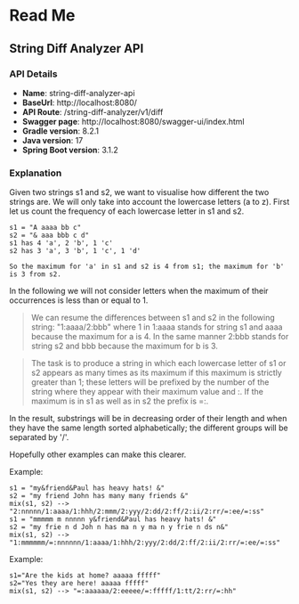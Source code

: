 # Read Me

## String Diff Analyzer API
### API Details
* **Name**: string-diff-analyzer-api
* **BaseUrl**: http://localhost:8080/
* **API Route**: /string-diff-analyzer/v1/diff
* **Swagger page**: http://localhost:8080/swagger-ui/index.html
* **Gradle version**: 8.2.1
* **Java version**: 17
* **Spring Boot version**: 3.1.2

### Explanation
Given two strings s1 and s2, we want to visualise how different the two strings are. We will only
take into account the lowercase letters (a to z). First let us count the frequency of each lowercase
letter in s1 and s2.

    s1 = "A aaaa bb c"
    s2 = "& aaa bbb c d"
    s1 has 4 'a', 2 'b', 1 'c'
    s2 has 3 'a', 3 'b', 1 'c', 1 'd'

    So the maximum for 'a' in s1 and s2 is 4 from s1; the maximum for 'b' is 3 from s2. 

In the following we will not consider letters when the maximum of their occurrences is less than or equal to 1.

>We can resume the differences between s1 and s2 in the following string: "1:aaaa/2:bbb" where 1
in 1:aaaa stands for string s1 and aaaa because the maximum for a is 4. In the same manner
2:bbb stands for string s2 and bbb because the maximum for b is 3.

>The task is to produce a string in which each lowercase letter of s1 or s2 appears as many times as
its maximum if this maximum is strictly greater than 1; these letters will be prefixed by the number
of the string where they appear with their maximum value and :. If the maximum is in s1 as well as
in s2 the prefix is =:.

In the result, substrings will be in decreasing order of their length and when they have the same
length sorted alphabetically; the different groups will be separated by '/'.

Hopefully other examples can make this clearer.

Example:

    s1 = "my&friend&Paul has heavy hats! &"
    s2 = "my friend John has many many friends &"
    mix(s1, s2) --> "2:nnnnn/1:aaaa/1:hhh/2:mmm/2:yyy/2:dd/2:ff/2:ii/2:rr/=:ee/=:ss"
    s1 = "mmmmm m nnnnn y&friend&Paul has heavy hats! &"
    s2 = "my frie n d Joh n has ma n y ma n y frie n ds n&"
    mix(s1, s2) --> "1:mmmmmm/=:nnnnnn/1:aaaa/1:hhh/2:yyy/2:dd/2:ff/2:ii/2:rr/=:ee/=:ss"
Example:    

    s1="Are the kids at home? aaaaa fffff"
    s2="Yes they are here! aaaaa fffff"
    mix(s1, s2) --> "=:aaaaaa/2:eeeee/=:fffff/1:tt/2:rr/=:hh"
